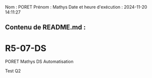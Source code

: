 Nom : PORET
Prénom : Mathys
Date et heure d'exécution : 2024-11-20 14:11:27

Contenu de README.md :
-----------------------
# R5-07-DS

PORET Mathys DS Automatisation

Test Q2
